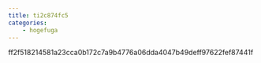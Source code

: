 ```yaml
---
title: ti2c874fc5
categories:
    - hogefuga
---
```

ff2f518214581a23cca0b172c7a9b4776a06dda4047b49deff97622fef87441f